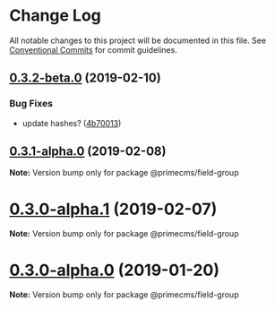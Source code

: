 # Change Log

All notable changes to this project will be documented in this file.
See [Conventional Commits](https://conventionalcommits.org) for commit guidelines.

## [0.3.2-beta.0](https://github.com/birkir/prime/tree/master/packages/prime-field-group/compare/v0.3.1-alpha.0...v0.3.2-beta.0) (2019-02-10)

### Bug Fixes

- update hashes? ([4b70013](https://github.com/birkir/prime/tree/master/packages/prime-field-group/commit/4b70013))

## [0.3.1-alpha.0](https://github.com/birkir/prime/tree/master/packages/prime-field-group/compare/v0.3.0-alpha.5...v0.3.1-alpha.0) (2019-02-08)

**Note:** Version bump only for package @primecms/field-group

# [0.3.0-alpha.1](https://github.com/birkir/prime/tree/master/packages/prime-field-group/compare/v0.3.0-alpha.0...v0.3.0-alpha.1) (2019-02-07)

**Note:** Version bump only for package @primecms/field-group

# [0.3.0-alpha.0](https://github.com/birkir/prime/tree/master/packages/prime-field-group/compare/v0.2.21...v0.3.0-alpha.0) (2019-01-20)

**Note:** Version bump only for package @primecms/field-group
